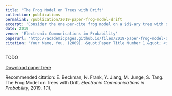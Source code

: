 ```yaml
---
title: "The Frog Model on Trees with Drift"
collection: publications
permalink: /publication/2019-paper-frog-model-drift
excerpt: 'Consider the one-per-cite frog model on a $d$-ary tree with drift towards the root. We show that for any $d$, the frog model is recurrent with drift larger than or equal to $0.4155$.'
date: 2019
venue: 'Electronic Communications in Probability'
paperurl: 'http://academicpages.github.io/files/2019-paper-frog-model-drift.pdf'
citation: 'Your Name, You. (2009). &quot;Paper Title Number 1.&quot; <i>Journal 1</i>. 1(1).'
---
```

TODO

[Download paper here](http://academicpages.github.io/files/2019-paper-frog-model-drift.pdf)

Recommended citation: E. Beckman, N. Frank, Y. Jiang, M. Junge, S. Tang. The Frog Model on Trees with Drift. <i>Electronic Communications in Probability</i>, 2019. 1(1), 
